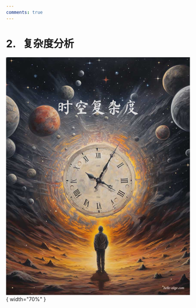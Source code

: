 ```yaml
---
comments: true
---
```


# 2. &nbsp; 复杂度分析

<div class="center-table" markdown>

![复杂度分析](../assets/covers/chapter_complexity_analysis.jpg){ width="70%" }

</div>
